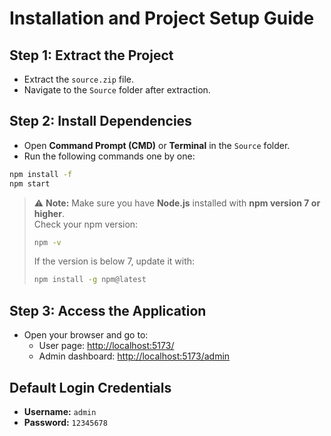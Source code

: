 # Installation and Project Setup Guide

## Step 1: Extract the Project
- Extract the `source.zip` file.
- Navigate to the `Source` folder after extraction.

## Step 2: Install Dependencies
- Open **Command Prompt (CMD)** or **Terminal** in the `Source` folder.
- Run the following commands one by one:

```bash
npm install -f
npm start
```

> ⚠️ **Note:** Make sure you have **Node.js** installed with **npm version 7 or higher**.  
> Check your npm version:
> ```bash
> npm -v
> ```
> If the version is below 7, update it with:
> ```bash
> npm install -g npm@latest
> ```

## Step 3: Access the Application
- Open your browser and go to:
  - User page: [http://localhost:5173/](http://localhost:5173/)
  - Admin dashboard: [http://localhost:5173/admin](http://localhost:5173/admin)

## Default Login Credentials
- **Username:** `admin`  
- **Password:** `12345678`
